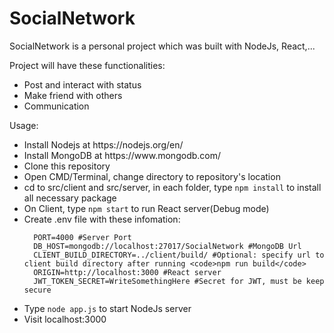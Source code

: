 # SocialNetwork
SocialNetwork is a personal project which was built with NodeJs, React,...

Project will have these functionalities:
<ul>
  <li>Post and interact with status</li>
  <li>Make friend with others</li>
  <li>Communication</li>
</ul>

Usage:
<ul>
  <li>Install Nodejs at https://nodejs.org/en/</li>
  <li>Install MongoDB at https://www.mongodb.com/</li>
  <li>Clone this repository</li>
  <li>Open CMD/Terminal, change directory to repository's location</li>
  <li>cd to src/client and src/server, in each folder, type <code>npm install</code> to install all necessary package</li>
  <li>On Client, type <code>npm start</code> to run React server(Debug mode)</li>
  <li>
      Create .env file with these infomation:
    
      PORT=4000 #Server Port
      DB_HOST=mongodb://localhost:27017/SocialNetwork #MongoDB Url
      CLIENT_BUILD_DIRECTORY=../client/build/ #Optional: specify url to client build directory after running <code>npm run build</code>
      ORIGIN=http://localhost:3000 #React server
      JWT_TOKEN_SECRET=WriteSomethingHere #Secret for JWT, must be keep secure
  </li>
  <li>Type <code>node app.js</code> to start NodeJs server</li>
  <li>Visit localhost:3000</li>
</ul>
